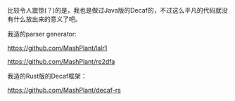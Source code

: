 比较令人震惊(？)的是，我也是做过Java版的Decaf的，不过这么平凡的代码就没有什么放出来的意义了吧。

我造的parser generator:

https://github.com/MashPlant/lalr1

https://github.com/MashPlant/re2dfa

我造的Rust版的Decaf框架：

https://github.com/MashPlant/decaf-rs